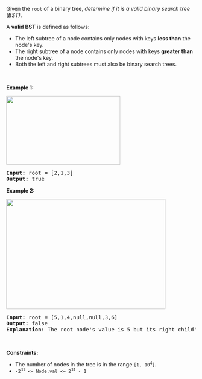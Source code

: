 <p>Given the <code>root</code> of a binary tree, <em>determine if it is a valid binary search tree (BST)</em>.</p>

<p>A <strong>valid BST</strong> is defined as follows:</p>

<ul> 
 <li>The left <span data-keyword="subtree">subtree</span> of a node contains only nodes with keys <strong>less than</strong> the node's key.</li> 
 <li>The right subtree of a node contains only nodes with keys <strong>greater than</strong> the node's key.</li> 
 <li>Both the left and right subtrees must also be binary search trees.</li> 
</ul>

<p>&nbsp;</p> 
<p><strong class="example">Example 1:</strong></p> 
<img style="width: 302px; height: 182px;" src="https://assets.leetcode.com/uploads/2020/12/01/tree1.jpg" alt> 
<pre>
<strong>Input:</strong> root = [2,1,3]
<strong>Output:</strong> true
</pre>

<p><strong class="example">Example 2:</strong></p> 
<img style="width: 422px; height: 292px;" src="https://assets.leetcode.com/uploads/2020/12/01/tree2.jpg" alt> 
<pre>
<strong>Input:</strong> root = [5,1,4,null,null,3,6]
<strong>Output:</strong> false
<strong>Explanation:</strong> The root node's value is 5 but its right child's value is 4.
</pre>

<p>&nbsp;</p> 
<p><strong>Constraints:</strong></p>

<ul> 
 <li>The number of nodes in the tree is in the range <code>[1, 10<sup>4</sup>]</code>.</li> 
 <li><code>-2<sup>31</sup> &lt;= Node.val &lt;= 2<sup>31</sup> - 1</code></li> 
</ul>


